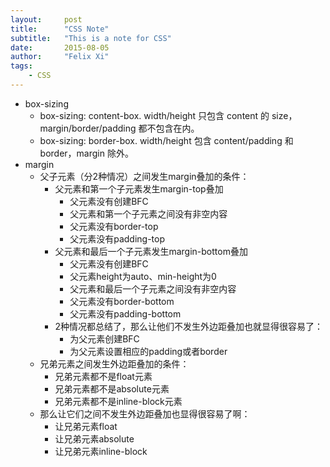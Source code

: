 ```yaml
---
layout:     post
title:      "CSS Note"
subtitle:   "This is a note for CSS"
date:       2015-08-05
author:     "Felix Xi"
tags:
    - CSS
---
```


- box-sizing
  - box-sizing: content-box. width/height 只包含 content 的 size， margin/border/padding 都不包含在内。
  - box-sizing: border-box. width/height 包含 content/padding 和 border，margin 除外。
- margin
  - 父子元素（分2种情况）之间发生margin叠加的条件：
    - 父元素和第一个子元素发生margin-top叠加
      - 父元素没有创建BFC
      - 父元素和第一个子元素之间没有非空内容
      - 父元素没有border-top
      - 父元素没有padding-top
    - 父元素和最后一个子元素发生margin-bottom叠加
      - 父元素没有创建BFC
      - 父元素height为auto、min-height为0
      - 父元素和最后一个子元素之间没有非空内容
      - 父元素没有border-bottom
      - 父元素没有padding-bottom
    - 2种情况都总结了，那么让他们不发生外边距叠加也就显得很容易了：
      - 为父元素创建BFC
      - 为父元素设置相应的padding或者border
  - 兄弟元素之间发生外边距叠加的条件：
    - 兄弟元素都不是float元素
    - 兄弟元素都不是absolute元素
    - 兄弟元素都不是inline-block元素
  - 那么让它们之间不发生外边距叠加也显得很容易了啊：
    - 让兄弟元素float
    - 让兄弟元素absolute
    - 让兄弟元素inline-block